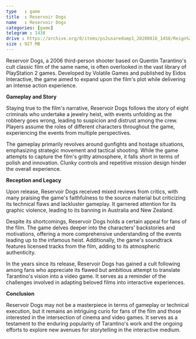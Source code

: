 ```yaml
---
type   : game
title  : Reservoir Dogs
name   : Reservoir Dogs
categories: [game]
telegram : 1438
drive : https://archive.org/0/items/ps2usaredump1_20200816_1458/Reign%20of%20Fire.7z
size : 927 MB
---
```


Reservoir Dogs, a 2006 third-person shooter based on Quentin Tarantino's cult classic film of the same name, is often overlooked in the vast library of PlayStation 2 games. Developed by Volatile Games and published by Eidos Interactive, the game aimed to expand upon the film's plot while delivering an intense action experience.

**Gameplay and Story**

Staying true to the film's narrative, Reservoir Dogs follows the story of eight criminals who undertake a jewelry heist, with events unfolding as the robbery goes wrong, leading to suspicion and distrust among the crew. Players assume the roles of different characters throughout the game, experiencing the events from multiple perspectives.

The gameplay primarily revolves around gunfights and hostage situations, emphasizing strategic movement and tactical shooting. While the game attempts to capture the film's gritty atmosphere, it falls short in terms of polish and innovation. Clunky controls and repetitive mission design hinder the overall experience.

**Reception and Legacy**

Upon release, Reservoir Dogs received mixed reviews from critics, with many praising the game's faithfulness to the source material but criticizing its technical flaws and lackluster gameplay. It garnered attention for its graphic violence, leading to its banning in Australia and New Zealand.

Despite its shortcomings, Reservoir Dogs holds a certain appeal for fans of the film. The game delves deeper into the characters' backstories and motivations, offering a more comprehensive understanding of the events leading up to the infamous heist. Additionally, the game's soundtrack features licensed tracks from the film, adding to its atmospheric authenticity.

In the years since its release, Reservoir Dogs has gained a cult following among fans who appreciate its flawed but ambitious attempt to translate Tarantino's vision into a video game. It serves as a reminder of the challenges involved in adapting beloved films into interactive experiences.

**Conclusion**

Reservoir Dogs may not be a masterpiece in terms of gameplay or technical execution, but it remains an intriguing curio for fans of the film and those interested in the intersection of cinema and video games. It serves as a testament to the enduring popularity of Tarantino's work and the ongoing efforts to explore new avenues for storytelling in the interactive medium.

